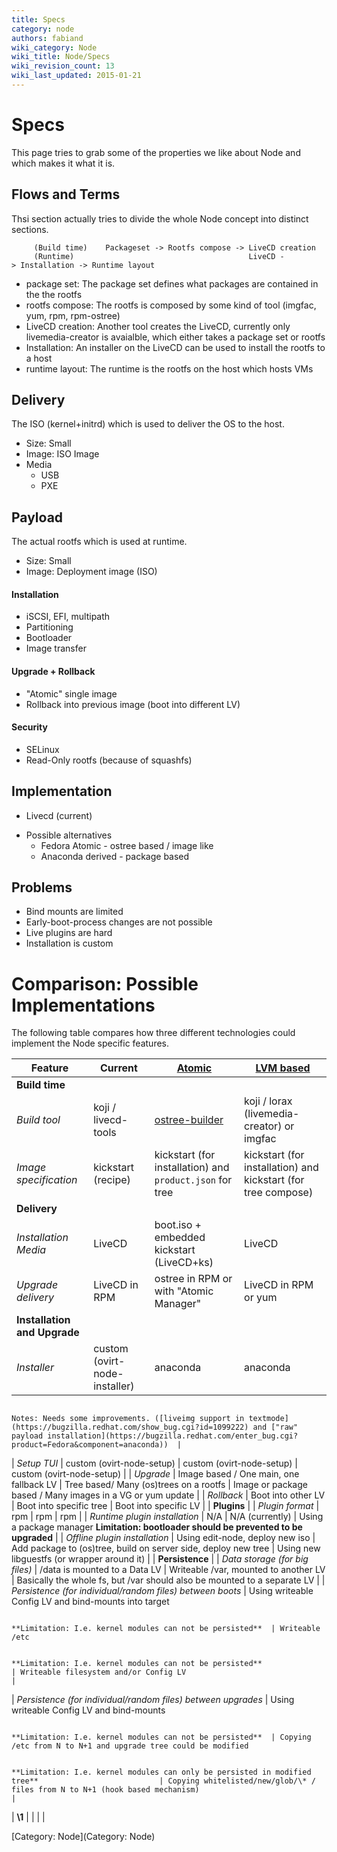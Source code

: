 ```yaml
---
title: Specs
category: node
authors: fabiand
wiki_category: Node
wiki_title: Node/Specs
wiki_revision_count: 13
wiki_last_updated: 2015-01-21
---
```


# Specs

This page tries to grab some of the properties we like about Node and which makes it what it is.

## Flows and Terms

Thsi section actually tries to divide the whole Node concept into distinct sections.

         (Build time)    Packageset -> Rootfs compose -> LiveCD creation
         (Runtime)                                       LiveCD -> Installation -> Runtime layout

*   package set: The package set defines what packages are contained in the the rootfs
*   rootfs compose: The rootfs is composed by some kind of tool (imgfac, yum, rpm, rpm-ostree)
*   LiveCD creation: Another tool creates the LiveCD, currently only livemedia-creator is avaialble, which either takes a package set or rootfs
*   Installation: An installer on the LiveCD can be used to install the rootfs to a host
*   runtime layout: The runtime is the rootfs on the host which hosts VMs

## Delivery

The ISO (kernel+initrd) which is used to deliver the OS to the host.

*   Size: Small
*   Image: ISO Image
*   Media
    -   USB
    -   PXE

## Payload

The actual rootfs which is used at runtime.

*   Size: Small
*   Image: Deployment image (ISO)

#### Installation

*   iSCSI, EFI, multipath
*   Partitioning
*   Bootloader
*   Image transfer

#### Upgrade + Rollback

*   "Atomic" single image
*   Rollback into previous image (boot into different LV)

#### Security

*   SELinux
*   Read-Only rootfs (because of squashfs)

## Implementation

*   Livecd (current)

<!-- -->

*   Possible alternatives
    -   Fedora Atomic - ostree based / image like
    -   Anaconda derived - package based

## Problems

*   Bind mounts are limited
*   Early-boot-process changes are not possible
*   Live plugins are hard
*   Installation is custom

# Comparison: Possible Implementations

The following table compares how three different technologies could implement the Node specific features.

| Feature                                                      | Current                                                  | [Atomic](http://www.projectatomic.io/)                                                              | [LVM based](https://github.com/fabiand/imgbased/)                                                                                                                                                                                  |
|--------------------------------------------------------------|----------------------------------------------------------|-----------------------------------------------------------------------------------------------------|------------------------------------------------------------------------------------------------------------------------------------------------------------------------------------------------------------------------------------|
| **Build time**                                               |
| *Build tool*                                                 | koji / livecd-tools                                      | [ostree-builder](http://www.projectatomic.io/blog/2014/04/build-your-own-atomic-host-on-fedora-20/) | koji / lorax (livemedia-creator) or imgfac                                                                                                                                                                                         |
| *Image specification*                                        | kickstart (recipe)                                       | kickstart (for installation) and `product.json` for tree                                            | kickstart (for installation) and kickstart (for tree compose)                                                                                                                                                                      |
| **Delivery**                                                 |
| *Installation Media*                                         | LiveCD                                                   | boot.iso + embedded kickstart (LiveCD+ks)                                                           | LiveCD                                                                                                                                                                                                                             |
| *Upgrade delivery*                                           | LiveCD in RPM                                            | ostree in RPM or with "Atomic Manager"                                                              | LiveCD in RPM or yum                                                                                                                                                                                                               |
| **Installation and Upgrade**                                 |
| *Installer*                                                  | custom (ovirt-node-installer)                            | anaconda                                                                                            | anaconda                                                                                                                                                                                                                           

                                                                                                                                                                                                                                 Notes: Needs some improvements. ([liveimg support in textmode](https://bugzilla.redhat.com/show_bug.cgi?id=1099222) and ["raw" payload installation](https://bugzilla.redhat.com/enter_bug.cgi?product=Fedora&component=anaconda))  |
| *Setup TUI*                                                  | custom (ovirt-node-setup)                                | custom (ovirt-node-setup)                                                                           | custom (ovirt-node-setup)                                                                                                                                                                                                          |
| *Upgrade*                                                    | Image based / One main, one fallback LV                  | Tree based/ Many (os)trees on a rootfs                                                              | Image or package based / Many images in a VG or yum update                                                                                                                                                                         |
| *Rollback*                                                   | Boot into other LV                                       | Boot into specific tree                                                                             | Boot into specific LV                                                                                                                                                                                                              |
| **Plugins**                                                  |
| *Plugin format*                                              | rpm                                                      | rpm                                                                                                 | rpm                                                                                                                                                                                                                                |
| *Runtime plugin installation*                                | N/A                                                      | N/A (currently)                                                                                     | Using a package manager **Limitation: bootloader should be prevented to be upgraded**                                                                                                                                              |
| *Offline plugin installation*                                | Using edit-node, deploy new iso                          | Add package to (os)tree, build on server side, deploy new tree                                      | Using new libguestfs (or wrapper around it)                                                                                                                                                                                        |
| **Persistence**                                              |
| *Data storage (for big files)*                               | /data is mounted to a Data LV                            | Writeable /var, mounted to another LV                                                               | Basically the whole fs, but /var should also be mounted to a separate LV                                                                                                                                                           |
| *Persistence (for individual/random files) between boots*    | Using writeable Config LV and bind-mounts into target    

                                                                **Limitation: I.e. kernel modules can not be persisted**  | Writeable /etc                                                                                      

                                                                                                                           **Limitation: I.e. kernel modules can not be persisted**                                             | Writeable filesystem and/or Config LV                                                                                                                                                                                              |
| *Persistence (for individual/random files) between upgrades* | Using writeable Config LV and bind-mounts                

                                                                **Limitation: I.e. kernel modules can not be persisted**  | Copying /etc from N to N+1 and upgrade tree could be modified                                       

                                                                                                                           **Limitation: I.e. kernel modules can only be persisted in modified tree**                           | Copying whitelisted/new/glob/\* / files from N to N+1 (hook based mechanism)                                                                                                                                                       |
| **\1**                                                      |                                                          |                                                                                                     |                                                                                                                                                                                                                                    |

[Category: Node](Category: Node)
